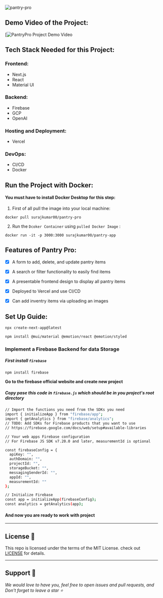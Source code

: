 ![pantry-pro](https://socialify.git.ci/Suraj-kumar00/pantry-pro/image?description=1&descriptionEditable=PantryPro%3A%20Keeping%20Your%20Kitchen%20Stocked%20and%20Sorted.%0A&font=Raleway&forks=1&issues=1&language=1&name=1&owner=1&pattern=Floating%20Cogs&pulls=1&stargazers=1&theme=Dark)



## Demo Video of the Project:
[![PantryPro Project Demo Video]()

## Tech Stack Needed for this Project:

### Frontend:
- Next.js
- React
- Material UI

### Backend:
- Firebase
- GCP
- OpenAI

### Hosting and Deployment:
- Vercel

### DevOps:
- CI/CD
- Docker


## Run the Project with Docker:

#### You must have to install Docker Desktop for this step:

1. First of all pull the image into your local machine:

```docker
docker pull surajkumar00/pantry-pro
```
2. Run the `Dcoker Container` using `pulled Docker Image` :
```docker
docker run -it -p 3000:3000 surajkumar00/pantry-app
```

## Features of Pantry Pro:

- [x] A form to add, delete, and update pantry items

- [x] A search or filter functionality to easily find items

- [x] A presentable frontend design to display all pantry items

- [x] Deployed to Vercel and use CI/CD 

- [x] Can add inventry items via uploading an images

## Set Up Guide:

```bash
npx create-next-app@latest
```

```bash
npm install @mui/material @emotion/react @emotion/styled
```

### Implement a Firebase Backend for data Storage
##### First install `firebase`

```bash
npm install firebase
```

**Go to the firebase official website and create new project**


##### Copy pase this code in `firebase.js` which should be in you project's root directory
```bash
// Import the functions you need from the SDKs you need
import { initializeApp } from "firebase/app";
import { getAnalytics } from "firebase/analytics";
// TODO: Add SDKs for Firebase products that you want to use
// https://firebase.google.com/docs/web/setup#available-libraries

// Your web apps Firebase configuration
// For Firebase JS SDK v7.20.0 and later, measurementId is optional

const firebaseConfig = {
  apiKey: "",
  authDomain: "",
  projectId: "",
  storageBucket: "",
  messagingSenderId: "",
  appId: "",
  measurementId: ""
};

// Initialize Firebase
const app = initializeApp(firebaseConfig);
const analytics = getAnalytics(app);

```

#### And now you are ready to work with project

---

## License 📝

This repo is licensed under the terms of the MIT License. check out [LICENSE](https://github.com/Suraj-kumar00/pantry-pro/blob/main/LICENSE) for details.

---

## Support 🌱

_We would love to have you, feel free to open issues and pull requests, and Don't forget to leave a star ⭐_